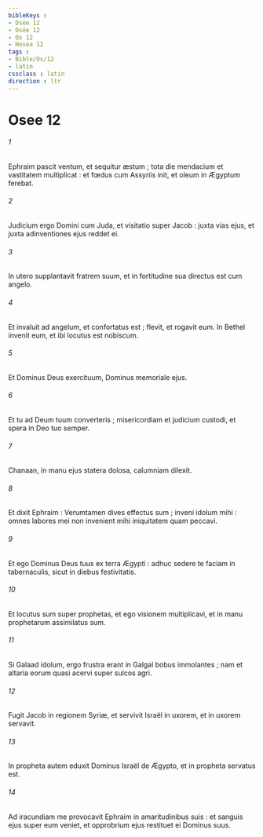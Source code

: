 ```yaml
---
bibleKeys : 
- Osee 12
- Osée 12
- Os 12
- Hosea 12
tags : 
- Bible/Os/12
- latin
cssclass : latin
direction : ltr
---
```


# Osee 12

###### 1
Ephraim pascit ventum, et sequitur æstum ; tota die mendacium et vastitatem multiplicat : et fœdus cum Assyriis init, et oleum in Ægyptum ferebat.
###### 2
Judicium ergo Domini cum Juda, et visitatio super Jacob : juxta vias ejus, et juxta adinventiones ejus reddet ei.
###### 3
In utero supplantavit fratrem suum, et in fortitudine sua directus est cum angelo.
###### 4
Et invaluit ad angelum, et confortatus est ; flevit, et rogavit eum. In Bethel invenit eum, et ibi locutus est nobiscum.
###### 5
Et Dominus Deus exercituum, Dominus memoriale ejus.
###### 6
Et tu ad Deum tuum converteris ; misericordiam et judicium custodi, et spera in Deo tuo semper.
###### 7
Chanaan, in manu ejus statera dolosa, calumniam dilexit.
###### 8
Et dixit Ephraim : Verumtamen dives effectus sum ; inveni idolum mihi : omnes labores mei non invenient mihi iniquitatem quam peccavi.
###### 9
Et ego Dominus Deus tuus ex terra Ægypti : adhuc sedere te faciam in tabernaculis, sicut in diebus festivitatis.
###### 10
Et locutus sum super prophetas, et ego visionem multiplicavi, et in manu prophetarum assimilatus sum.
###### 11
Si Galaad idolum, ergo frustra erant in Galgal bobus immolantes ; nam et altaria eorum quasi acervi super sulcos agri.
###### 12
Fugit Jacob in regionem Syriæ, et servivit Israël in uxorem, et in uxorem servavit.
###### 13
In propheta autem eduxit Dominus Israël de Ægypto, et in propheta servatus est.
###### 14
Ad iracundiam me provocavit Ephraim in amaritudinibus suis : et sanguis ejus super eum veniet, et opprobrium ejus restituet ei Dominus suus.
